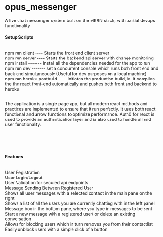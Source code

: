 # opus_messenger
A live chat messenger system built on the MERN stack, with partial devops functionality

<h4>Setup Scripts</h4><br/>
 npm run client ---- Starts the front end client server <br/>
 npm run server ---- Starts the backend api server with change monitoring<br/>
 npm install ------- Install all the dependencies needed for the app to run<br/>
 npm run dev ------- set a concurrent console which runs both front end and back end simultaneously (Useful for dev purposes on a local machine)<br/>
 npm run heroku-postbuild ---- initiates the production build, ie. it compiles the the react front-end automatically and pushes both front and backend to heroku<br/><br/>
 
 
The application is a single page app, but all modern react methods and practices are implemented to ensure that it run perfectly. It uses both react functional and arrow functions to optimize performance. Auth0 for react is used to provide an authentication layer and is also used to handle all end user functionality.<br/><br/><br/><br/><br/>


<h4>Features</h4><br/>
User Registration<br/>
User Login/Logout<br/>
User Validation for secured api endpoints<br/>
Message Sending Between Registered User<br/>
Shows all user messages with a selected contact in the main pane on the right<br/>
Shows a list of all the users you are currently chatting with in the left panel<br/>
Message box in the bottom pane, where you type in messages to be sent<br/>
Start a new message with a registered user/ or delete an existing conversation<br/>
Allows for blocking users which in turn removes you from their contactlist<br/>
Easily unblock users with a simple click of a button<br/>

